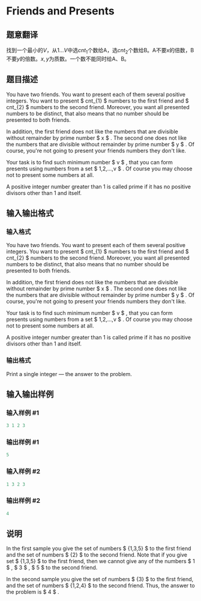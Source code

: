 # Friends and Presents

## 题意翻译

找到一个最小的$V$，从$1…V$中选$cnt_1$个数给A，选$cnt_2$个数给B。A不要$x$的倍数，B不要$y$的倍数。$x,y$为质数。一个数不能同时给A、B。

## 题目描述

You have two friends. You want to present each of them several positive integers. You want to present $ cnt_{1} $ numbers to the first friend and $ cnt_{2} $ numbers to the second friend. Moreover, you want all presented numbers to be distinct, that also means that no number should be presented to both friends.

In addition, the first friend does not like the numbers that are divisible without remainder by prime number $ x $ . The second one does not like the numbers that are divisible without remainder by prime number $ y $ . Of course, you're not going to present your friends numbers they don't like.

Your task is to find such minimum number $ v $ , that you can form presents using numbers from a set $ 1,2,...,v $ . Of course you may choose not to present some numbers at all.

A positive integer number greater than 1 is called prime if it has no positive divisors other than 1 and itself.

## 输入输出格式

### 输入格式

You have two friends. You want to present each of them several positive integers. You want to present $ cnt_{1} $ numbers to the first friend and $ cnt_{2} $ numbers to the second friend. Moreover, you want all presented numbers to be distinct, that also means that no number should be presented to both friends.

In addition, the first friend does not like the numbers that are divisible without remainder by prime number $ x $ . The second one does not like the numbers that are divisible without remainder by prime number $ y $ . Of course, you're not going to present your friends numbers they don't like.

Your task is to find such minimum number $ v $ , that you can form presents using numbers from a set $ 1,2,...,v $ . Of course you may choose not to present some numbers at all.

A positive integer number greater than 1 is called prime if it has no positive divisors other than 1 and itself.

### 输出格式

Print a single integer — the answer to the problem.

## 输入输出样例

### 输入样例 #1

```cpp
3 1 2 3

```
### 输出样例 #1

```cpp
5

```
### 输入样例 #2

```cpp
1 3 2 3

```
### 输出样例 #2

```cpp
4

```
## 说明

In the first sample you give the set of numbers $ {1,3,5} $ to the first friend and the set of numbers $ {2} $ to the second friend. Note that if you give set $ {1,3,5} $ to the first friend, then we cannot give any of the numbers $ 1 $ , $ 3 $ , $ 5 $ to the second friend.

In the second sample you give the set of numbers $ {3} $ to the first friend, and the set of numbers $ {1,2,4} $ to the second friend. Thus, the answer to the problem is $ 4 $ .

